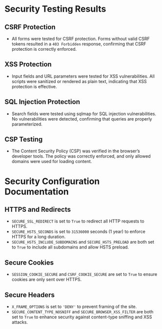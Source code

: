 # Security Testing Results

## CSRF Protection

- All forms were tested for CSRF protection. Forms without valid CSRF tokens resulted in a `403 Forbidden` response, confirming that CSRF protection is correctly enforced.

## XSS Protection

- Input fields and URL parameters were tested for XSS vulnerabilities. All scripts were sanitized or rendered as plain text, indicating that XSS protection is effective.

## SQL Injection Protection

- Search fields were tested using sqlmap for SQL injection vulnerabilities. No vulnerabilities were detected, confirming that queries are properly parameterized.

## CSP Testing

- The Content Security Policy (CSP) was verified in the browser’s developer tools. The policy was correctly enforced, and only allowed domains were used for loading content.

# Security Configuration Documentation

## HTTPS and Redirects

- `SECURE_SSL_REDIRECT` is set to `True` to redirect all HTTP requests to HTTPS.
- `SECURE_HSTS_SECONDS` is set to `31536000` seconds (1 year) to enforce HTTPS for a long duration.
- `SECURE_HSTS_INCLUDE_SUBDOMAINS` and `SECURE_HSTS_PRELOAD` are both set to `True` to include all subdomains and allow HSTS preload.

## Secure Cookies

- `SESSION_COOKIE_SECURE` and `CSRF_COOKIE_SECURE` are set to `True` to ensure cookies are only sent over HTTPS.

## Secure Headers

- `X_FRAME_OPTIONS` is set to `'DENY'` to prevent framing of the site.
- `SECURE_CONTENT_TYPE_NOSNIFF` and `SECURE_BROWSER_XSS_FILTER` are both set to `True` to enhance security against content-type sniffing and XSS attacks.
